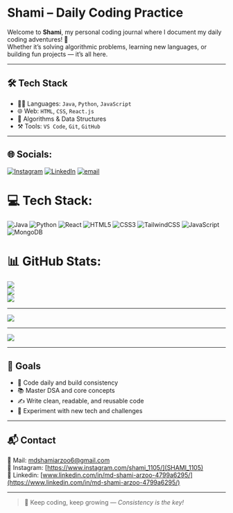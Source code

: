 #  Shami – Daily Coding Practice

Welcome to **Shami**, my personal coding journal where I document my daily coding adventures! 🚀  
Whether it’s solving algorithmic problems, learning new languages, or building fun projects — it’s all here.

---

## 🛠️ Tech Stack

- 👨‍💻 Languages: `Java`, `Python`, `JavaScript`
- 🌐 Web: `HTML`, `CSS`, `React.js`
- 🧪 Algorithms & Data Structures
- ⚒️ Tools: `VS Code`, `Git`, `GitHub`

---




## 🌐 Socials:
[![Instagram](https://img.shields.io/badge/Instagram-%23E4405F.svg?logo=Instagram&logoColor=white)](https://www.instagram.com/shami_1105/) [![LinkedIn](https://img.shields.io/badge/LinkedIn-%230077B5.svg?logo=linkedin&logoColor=white)](https://linkedin.com/in/https://www.linkedin.com/in/md-shami-arzoo-4799a6295/) [![email](https://img.shields.io/badge/Email-D14836?logo=gmail&logoColor=white)](mailto:shamiarzoo6@gmail.com) 

# 💻 Tech Stack:
![Java](https://img.shields.io/badge/java-%23ED8B00.svg?style=for-the-badge&logo=openjdk&logoColor=white) ![Python](https://img.shields.io/badge/python-3670A0?style=for-the-badge&logo=python&logoColor=ffdd54) ![React](https://img.shields.io/badge/react-%2320232a.svg?style=for-the-badge&logo=react&logoColor=%2361DAFB) ![HTML5](https://img.shields.io/badge/html5-%23E34F26.svg?style=for-the-badge&logo=html5&logoColor=white) ![CSS3](https://img.shields.io/badge/css3-%231572B6.svg?style=for-the-badge&logo=css3&logoColor=white) ![TailwindCSS](https://img.shields.io/badge/tailwindcss-%2338B2AC.svg?style=for-the-badge&logo=tailwind-css&logoColor=white) ![JavaScript](https://img.shields.io/badge/javascript-%23323330.svg?style=for-the-badge&logo=javascript&logoColor=%23F7DF1E) ![MongoDB](https://img.shields.io/badge/MongoDB-%234ea94b.svg?style=for-the-badge&logo=mongodb&logoColor=white)
# 📊 GitHub Stats:
![](https://github-readme-stats.vercel.app/api?username=shami700&theme=default&hide_border=false&include_all_commits=false&count_private=false)<br/>
![](https://nirzak-streak-stats.vercel.app/?user=shami700&theme=default&hide_border=false)<br/>
![](https://github-readme-stats.vercel.app/api/top-langs/?username=shami700&theme=default&hide_border=false&include_all_commits=false&count_private=false&layout=compact)

---
[![](https://visitcount.itsvg.in/api?id=shami700&icon=0&color=0)](https://visitcount.itsvg.in)

<!-- Proudly created with GPRM ( https://gprm.itsvg.in ) -->
---
[![](https://visitcount.itsvg.in/api?id=shami700&icon=0&color=0)](https://visitcount.itsvg.in)

<!-- Proudly created with GPRM ( https://gprm.itsvg.in ) -->
---


## 🎯 Goals

- 🔁 Code daily and build consistency
- 📚 Master DSA and core concepts
- ✍️ Write clean, readable, and reusable code
- 🚧 Experiment with new tech and challenges

---




## 📬 Contact

📧 Mail: [mdshamiarzoo6@gmail.com](mailto:mdshamiarzoo6@gmail.com)  
📸 Instagram: [https://www.instagram.com/shami_1105/](SHAMI_1105)  
📧 Linkedin: [www.linkedin.com/in/md-shami-arzoo-4799a6295/](https://www.linkedin.com/in/md-shami-arzoo-4799a6295/) 

---

> 🚀 Keep coding, keep growing — *Consistency is the key!*
